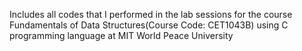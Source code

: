 Includes all codes that I performed in the lab sessions for the course Fundamentals of Data Structures(Course Code: CET1043B) using C programming language at MIT World Peace University


